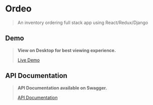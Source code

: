 # **Ordeo**

> An inventory ordering full stack app using React/Redux/Django

## Demo

>**View on Desktop for best viewing experience.** 
> 
> [Live Demo](https://zamolo.herokuapp.com/#/login)

## API Documentation
>**API Documentation available on Swagger.**
> 
> [API Documentation](https://zamolo.herokuapp.com/api/swagger)
